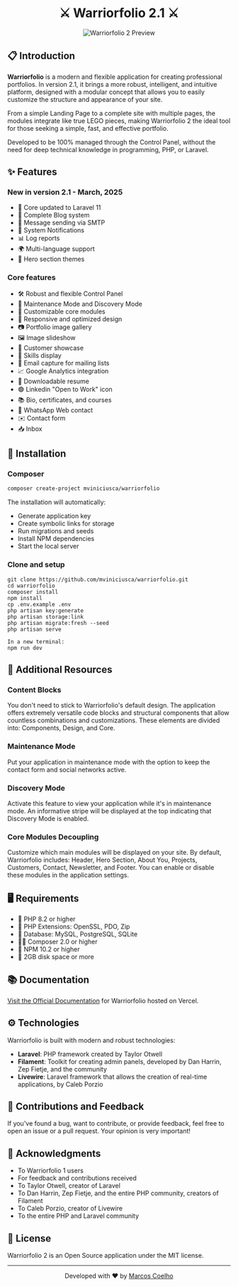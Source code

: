 <p align="center">
  <h1 align="center">⚔️ Warriorfolio 2.1 ⚔️</h1>
</p>

<p align="center">
  <img src="https://raw.githubusercontent.com/mviniciusca/warriorfolio/dev/public/img/gif/ezgif-7-41f5195607.gif" alt="Warriorfolio 2 Preview">
</p>


## 📋 Introduction

**Warriorfolio** is a modern and flexible application for creating professional portfolios. In version 2.1, it brings a more robust, intelligent, and intuitive platform, designed with a modular concept that allows you to easily customize the structure and appearance of your site.

From a simple Landing Page to a complete site with multiple pages, the modules integrate like true LEGO pieces, making Warriorfolio 2 the ideal tool for those seeking a simple, fast, and effective portfolio.

Developed to be 100% managed through the Control Panel, without the need for deep technical knowledge in programming, PHP, or Laravel.

## ✨ Features

### New in version 2.1 - March, 2025
- 🚀 Core updated to Laravel 11
- 📝 Complete Blog system
- 📨 Message sending via SMTP
- 🔔 System Notifications
- 📊 Log reports
- 🌍 Multi-language support
- 🎨 Hero section themes

### Core features
- 🛠️ Robust and flexible Control Panel
- 🔄 Maintenance Mode and Discovery Mode
- 🧩 Customizable core modules
- 📱 Responsive and optimized design
- 📷 Portfolio image gallery
- 🖼️ Image slideshow
- 👥 Customer showcase
- 🎯 Skills display
- 📧 Email capture for mailing lists
- 📈 Google Analytics integration
- 📄 Downloadable resume
- 🟢 Linkedin "Open to Work" icon
- 📚 Bio, certificates, and courses
- 💬 WhatsApp Web contact
- ✉️ Contact form
- 📥 Inbox

## 🚀 Installation

### Composer

```bash
composer create-project mviniciusca/warriorfolio
```

The installation will automatically:
- Generate application key
- Create symbolic links for storage
- Run migrations and seeds
- Install NPM dependencies
- Start the local server

### Clone and setup
```
git clone https://github.com/mviniciusca/warriorfolio.git
cd warriorfolio
composer install
npm install
cp .env.example .env
php artisan key:generate
php artisan storage:link
php artisan migrate:fresh --seed
php artisan serve

In a new terminal:
npm run dev
```


## 🔧 Additional Resources

### Content Blocks
You don't need to stick to Warriorfolio's default design. The application offers extremely versatile code blocks and structural components that allow countless combinations and customizations. These elements are divided into: Components, Design, and Core.

### Maintenance Mode
Put your application in maintenance mode with the option to keep the contact form and social networks active.

### Discovery Mode
Activate this feature to view your application while it's in maintenance mode. An informative stripe will be displayed at the top indicating that Discovery Mode is enabled.

### Core Modules Decoupling
Customize which main modules will be displayed on your site. By default, Warriorfolio includes: Header, Hero Section, About You, Projects, Customers, Contact, Newsletter, and Footer. You can enable or disable these modules in the application settings.

## 🖥️ Requirements

- 🐘 PHP 8.2 or higher
- 🧪 PHP Extensions: OpenSSL, PDO, Zip
- 💾 Database: MySQL, PostgreSQL, SQLite
- 🤵🏻 Composer 2.0 or higher
- 🌱 NPM 10.2 or higher
- 💎 2GB disk space or more

## 📚 Documentation

[Visit the Official Documentation](https://warriorfolio.vercel.app/) for Warriorfolio hosted on Vercel.

## ⚙️ Technologies

Warriorfolio is built with modern and robust technologies:

- **Laravel**: PHP framework created by Taylor Otwell
- **Filament**: Toolkit for creating admin panels, developed by Dan Harrin, Zep Fietje, and the community
- **Livewire**: Laravel framework that allows the creation of real-time applications, by Caleb Porzio

## 🤝 Contributions and Feedback

If you've found a bug, want to contribute, or provide feedback, feel free to open an issue or a pull request. Your opinion is very important!

## 👏 Acknowledgments

- To Warriorfolio 1 users
- For feedback and contributions received
- To Taylor Otwell, creator of Laravel
- To Dan Harrin, Zep Fietje, and the entire PHP community, creators of Filament
- To Caleb Porzio, creator of Livewire
- To the entire PHP and Laravel community

## 📄 License

Warriorfolio 2 is an Open Source application under the MIT license.

---

<p align="center">
  Developed with ❤️ by <a href="http://twitter.com/marcosvca_">Marcos Coelho</a>
</p>
